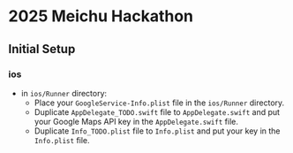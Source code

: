 # 2025 Meichu Hackathon

## Initial Setup

### ios

- in `ios/Runner` directory:
    - Place your `GoogleService-Info.plist` file in the `ios/Runner` directory.
    - Duplicate `AppDelegate_TODO.swift` file to `AppDelegate.swift` and put your Google Maps API key in the `AppDelegate.swift` file.
    - Duplicate `Info_TODO.plist` file to `Info.plist` and put your key in the `Info.plist` file.
